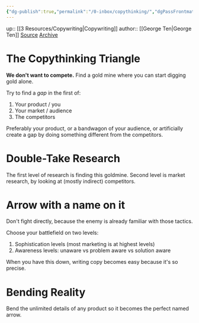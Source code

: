 ```yaml
---
{"dg-publish":true,"permalink":"/0-inbox/copythinking/","dgPassFrontmatter":true}
---
```


up:: [[3 Resources/Copywriting\|Copywriting]]
author:: [[George Ten\|George Ten]]
[Source](https://twitter.com/GrammarHippy/status/1602286016936947723)
[Archive](https://web.archive.org/web/20221213100848/https://twitter.com/GrammarHippy/status/1602286016936947723)

# The Copythinking Triangle
**We don't want to compete.** Find a gold mine where you can start digging gold alone.

Try to find a *gap* in the first of:
1. Your product / you
2. Your market / audience
3. The competitors

Preferably your product, or a bandwagon of your audience, or artificially create a gap by doing something different from the competitors.

# Double-Take Research
The first level of research is finding this goldmine.
Second level is market research, by looking at (mostly indirect) competitors.

# Arrow with a name on it
Don't fight directly, because the enemy is already familiar with those tactics.

Choose your battlefield on two levels:
1. Sophistication levels (most marketing is at highest levels)
2. Awareness levels: unaware vs problem aware vs solution aware

When you have this down, writing copy becomes easy because it's so precise.

# Bending Reality
Bend the unlimited details of any product so it becomes the perfect named arrow.